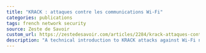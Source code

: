 ```yaml
---
title: "KRACK : attaques contre les communications Wi-Fi"
categories: publications
tags: french network security
source: Zeste de Savoir
custom_url: https://zestedesavoir.com/articles/2284/krack-attaques-contre-les-communications-wi-fi/
description: "A technical introduction to KRACK attacks against Wi-Fi networks."
---
```

